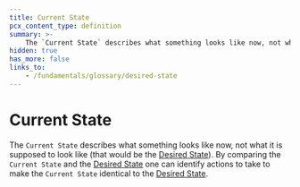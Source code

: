 ```yaml
---
title: Current State
pcx_content_type: definition
summary: >-
    The `Current State` describes what something looks like now, not what it is supposed to look like (that would be the [Desired State](/fundamentals/glossary/#desired-state)). By comparing the `Current State` and the [Desired State](/fundamentals/glossary/#desired-state) one can identify actions to take to make the `Current State` identical to the [Desired State](/fundamentals/glossary/#desired-state).
hidden: true
has_more: false
links_to:
    - /fundamentals/glossary/desired-state
---
```


# Current State

The `Current State` describes what something looks like now, not what it is supposed to look like (that would be the [Desired State](/fundamentals/glossary/desired-state)). By comparing the `Current State` and the [Desired State](/fundamentals/glossary/desired-state) one can identify actions to take to make the `Current State` identical to the [Desired State](/fundamentals/glossary/desired-state).
